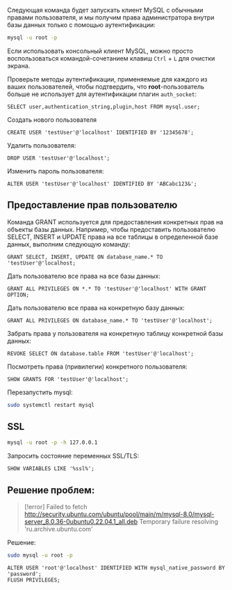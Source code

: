 Следующая команда будет запускать клиент MySQL с обычными правами пользователя, и мы получим права администратора внутри базы данных только с помощью аутентификации:

``` bash
mysql -u root -p
```

Если использовать консольный клиент MySQL, можно просто воспользоваться командой-сочетанием клавиш `Ctrl` + `L` для очистки экрана.

Проверьте методы аутентификации, применяемые для каждого из ваших пользователей, чтобы подтвердить, что **root**-пользователь больше не использует для аутентификации плагин `auth_socket`:

``` mysql
SELECT user,authentication_string,plugin,host FROM mysql.user;
```

Создать нового пользователя
``` mysql
CREATE USER 'testUser'@'localhost' IDENTIFIED BY '12345678';
```

Удалить пользователя:
```mysql
DROP USER 'testUser'@'localhost';
```

Изменить пароль пользователя:
```mysql
ALTER USER 'testUser'@'localhost' IDENTIFIED BY 'ABCabc123&';
```

## Предоставление прав пользователю

Команда GRANT используется для предоставления конкретных прав на объекты базы данных. Например, чтобы предоставить пользователю SELECT, INSERT и UPDATE права на все таблицы в определенной базе данных, выполним следующую команду:
```mysql
GRANT SELECT, INSERT, UPDATE ON database_name.* TO 'testUser'@'localhost;
```

Дать пользователю все права на все базы данных:
```mysql
GRANT ALL PRIVILEGES ON *.* TO 'testUser'@'localhost' WITH GRANT OPTION;
```

Дать пользователю все права на конкретную базу данных:
```mysql
GRANT ALL PRIVILEGES ON database_name.* TO 'testUser'@'localhost';
```

Забрать права у пользователя на конкретную таблицу конкретной базы данных:
```mysql
REVOKE SELECT ON database.table FROM 'testUser'@'localhost';
```

Посмотреть права (привилегии) конкретного пользователя:
```mysql
SHOW GRANTS FOR 'testUser'@'localhost';
```

Перезапустить mysql:
```bash
sudo systemctl restart mysql
```

## SSL

```bash
mysql -u root -p -h 127.0.0.1
```

Запросить состояние переменных SSL/TLS:
```mysql
SHOW VARIABLES LIKE '%ssl%';
```

## Решение проблем:

>[!error]
>Failed to fetch http://security.ubuntu.com/ubuntu/pool/main/m/mysql-8.0/mysql-server_8.0.36-0ubuntu0.22.04.1_all.deb  Temporary failure resolving 'ru.archive.ubuntu.com'

Решение:
```bash
sudo mysql -u root -p
```

```mysql
ALTER USER 'root'@'localhost' IDENTIFIED WITH mysql_native_password BY 'password';
FLUSH PRIVILEGES;
```